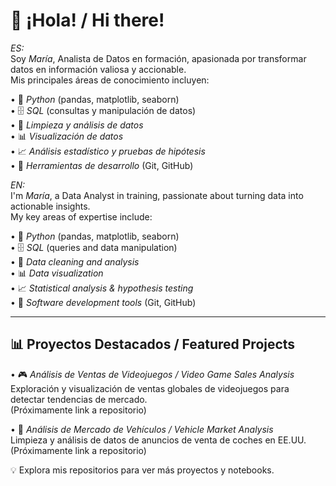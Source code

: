 # 👋 ¡Hola! / Hi there!

*ES:*  
Soy *María*, Analista de Datos en formación, apasionada por transformar datos en información valiosa y accionable.  
Mis principales áreas de conocimiento incluyen:  

•⁠  ⁠🐍 *Python* (pandas, matplotlib, seaborn)  
•⁠  ⁠🗄 *SQL* (consultas y manipulación de datos)  
•⁠  ⁠🧹 *Limpieza y análisis de datos*  
•⁠  ⁠📊 *Visualización de datos*  
•⁠  ⁠📈 *Análisis estadístico y pruebas de hipótesis*  
•⁠  ⁠🔧 *Herramientas de desarrollo* (Git, GitHub)

*EN:*  
I'm *María*, a Data Analyst in training, passionate about turning data into actionable insights.  
My key areas of expertise include:  

•⁠  ⁠🐍 *Python* (pandas, matplotlib, seaborn)  
•⁠  ⁠🗄 *SQL* (queries and data manipulation)  
•⁠  ⁠🧹 *Data cleaning and analysis*  
•⁠  ⁠📊 *Data visualization*  
•⁠  ⁠📈 *Statistical analysis & hypothesis testing*  
•⁠  ⁠🔧 *Software development tools* (Git, GitHub)

---

## 📊 Proyectos Destacados / Featured Projects

•⁠  ⁠🎮 *Análisis de Ventas de Videojuegos / Video Game Sales Analysis*  
  Exploración y visualización de ventas globales de videojuegos para detectar tendencias de mercado.  
  (Próximamente link a repositorio)  

•⁠  ⁠🚗 *Análisis de Mercado de Vehículos / Vehicle Market Analysis*  
  Limpieza y análisis de datos de anuncios de venta de coches en EE.UU.  
  (Próximamente link a repositorio)  

💡 Explora mis repositorios para ver más proyectos y notebooks.
